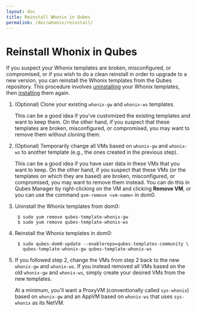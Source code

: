 ```yaml
---
layout: doc
title: Reinstall Whonix in Qubes
permalink: /doc/whonix/reinstall/
---
```


Reinstall Whonix in Qubes
===========================

If you suspect your Whonix templates are broken, misconfigured, or compromised,
or if you wish to do a clean reinstall in order to upgrade to a new version, you
can reinstall the Whonix templates from the Qubes repository. This procedure
involves [uninstalling] your Whonix templates, then [installing] them again.

1. (Optional) Clone your existing `whonix-gw` and `whonix-ws` templates.

   This can be a good idea if you've customized the existing templates and want
   to keep them. On the other hand, if you suspect that these templates are
   broken, misconfigured, or compromised, you may want to remove them
   without cloning them.

2. (Optional) Temporarily change all VMs based on `whonix-gw` and `whonix-ws` to
   another template (e.g., the ones created in the previous step).

   This can be a good idea if you have user data in these VMs that you want to
   keep. On the other hand, if you suspect that these VMs (or the templates on
   which they are based) are broken, misconfigured, or compromised, you may
   want to remove them instead. You can do this in Qubes Manager by
   right-clicking on the VM and clicking **Remove VM**, or you can use the
   command `qvm-remove <vm-name>` in dom0.

3. Uninstall the Whonix templates from dom0:

        $ sudo yum remove qubes-template-whonix-gw
        $ sudo yum remove qubes-template-whonix-ws

4. Reinstall the Whonix templates in dom0:

        $ sudo qubes-dom0-update --enablerepo=qubes-templates-community \
          qubes-template-whonix-gw qubes-template-whonix-ws

5. If you followed step 2, change the VMs from step 2 back to the new
   `whonix-gw` and `whonix-ws`. If you instead removed all VMs based on the old
   `whonix-gw` and `whonix-ws`, simply create your desired VMs from the new
   templates.

   At a minimum, you'll want a ProxyVM (conventionally called `sys-whonix`)
   based on `whonix-gw` and an AppVM based on `whonix-ws` that uses `sys-whonix`
   as its NetVM.


[uninstalling]: /doc/whonix/uninstall/
[installing]: /doc/whonix/install/

